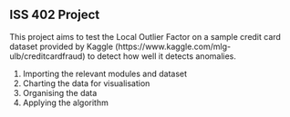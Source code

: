 <h2>ISS 402 Project</h2>
<p>
  This project aims to test the Local Outlier Factor on a sample credit card dataset provided by Kaggle (https://www.kaggle.com/mlg-ulb/creditcardfraud) to detect how well it detects anomalies.
  
  <ol>
    <li>Importing the relevant modules and dataset</li>
    <li>Charting the data for visualisation</li>
    <li>Organising the data</li>
    <li>Applying the algorithm</li>
  </ol>
</p>
